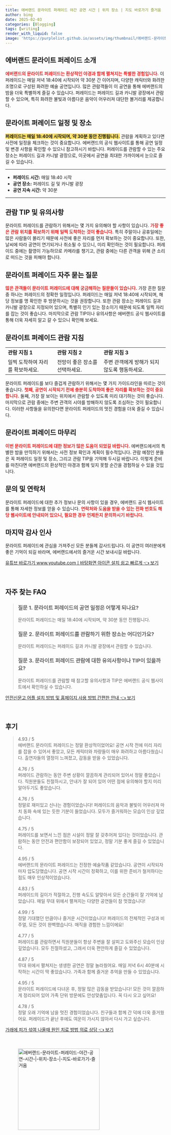 ```yaml
---
title: 에버랜드 문라이트 퍼레이드 야간 공연 시간 | 위치 장소 | 지도 바로가기 즐거움
author: bing
date: 2025-02-03
categories: [Blogging]
tags: [writing]
render_with_liquid: false
image: 'https://purplelist.github.io/assets/img/thumbnail/에버랜드-문라이트-퍼레이드-야간-공연-시간-|-위치-장소-|-지도-바로가기-즐거움.webp'
---
```



<h2 id='에버랜드_문라이트_퍼레이드_소개'>에버랜드 문라이트 퍼레이드 소개</h2>

<p><b><span style="color: #ee2323;">에버랜드의 문라이트 퍼레이드는 환상적인 야경과 함께 펼쳐지는 특별한 경험입니다.</span></b> 이 퍼레이드는 매일 저녁 18:40에 시작되어 약 30분 간 이어지며, 다양한 캐릭터와 화려한 조명으로 구성된 화려한 예술 공연입니다. 많은 관람객들이 이 공연을 통해 에버랜드의 밤을 더욱 특별하게 즐길 수 있습니다. 퍼레이드는 퍼레이드 길과 카니발 광장에서 관람할 수 있으며, 특히 화려한 불빛과 아름다운 음악이 어우러져 대단한 볼거리를 제공합니다.</p>

<h2 id='문라이트_퍼레이드_일정_및_장소'>문라이트 퍼레이드 일정 및 장소</h2>

<p><b><span style="background-color: #ffe066;">퍼레이드는 매일 18:40에 시작되며, 약 30분 동안 진행됩니다.</span></b> 관람을 계획하고 있다면 사전에 일정을 체크하는 것이 중요합니다. 에버랜드의 공식 웹사이트를 통해 공연 일정 및 변경 사항을 확인할 수 있으니 참고하시기 바랍니다. 퍼레이드를 관람할 수 있는 주요 장소는 퍼레이드 길과 카니발 광장으로, 이곳에서 공연을 최대한 가까이에서 눈으로 즐길 수 있습니다.</p>

<hr />

<ul>
    <li><b>퍼레이드 시간:</b> 매일 18:40 시작</li>
    <li><b>공연 장소:</b> 퍼레이드 길 및 카니발 광장</li>
    <li><b>공연 지속 시간:</b> 약 30분</li>
</ul>

<hr />

<h2 id='관람_TIP_및_유의사항'>관람 TIP 및 유의사항</h2>

<p>문라이트 퍼레이드를 관람하기 위해서는 몇 가지 유의해야 할 사항이 있습니다. <b><span style="color: #ee2323;">가장 좋은 관람 위치를 확보하기 위해 일찍 도착하는 것이 좋습니다.</span></b> 특히 주말이나 공휴일에는 많은 사람들이 몰리기 때문에 사전에 좋은 자리를 먼저 확보하는 것이 중요합니다. 또한, 날씨에 따라 공연이 연기되거나 취소될 수 있으니, 미리 확인하는 것이 필요합니다. 퍼레이드 중에는 촬영이 가능하므로 카메라를 챙기고, 관람 중에는 다른 관객을 위해 큰 소리로 떠드는 것을 피해야 합니다.</p>

<h2 id='문라이트_퍼레이드_자주_묻는_질문'>문라이트 퍼레이드 자주 묻는 질문</h2>

<p><b><span style="color: #ee2323;">많은 관객들이 문라이트 퍼레이드에 대해 궁금해하는 질문들이 있습니다.</span></b> 가장 흔한 질문 중 하나는 퍼레이드의 정확한 일정입니다. 퍼레이드는 매일 저녁 18:40에 시작되며, 해당 정보를 명 확인한 후 방문하시는 것을 권장합니다. 또한 관람 장소는 퍼레이드 길과 카니발 광장으로 지정되어 있으며, 특별히 인기 있는 장소이기 때문에 되도록 일찍 자리를 잡는 것이 좋습니다. 마지막으로 관람 TIP이나 유의사항은 에버랜드 공식 웹사이트를 통해 더욱 자세히 알고 갈 수 있으니 확인해 보세요.</p>

<h2 id='문라이트_퍼레이드_관람_지침'>문라이트 퍼레이드 관람 지침</h2>

<table>
    <tr>
        <td><b>관람 지침 1</b></td>
        <td><b>관람 지침 2</b></td>
        <td><b>관람 지침 3</b></td>
    </tr>
    <tr>
        <td>일찍 도착하여 자리를 확보하세요.</td>
        <td>전망이 좋은 장소를 선택하세요.</td>
        <td>주변 관객에게 방해가 되지 않도록 행동하세요.</td>
    </tr>
</table>

<p>문라이트 퍼레이드를 보다 즐겁게 관람하기 위해서는 몇 가지 가이드라인을 따르는 것이 좋습니다. <b><span style="color: #ee2323;">첫째, 공연이 시작되기 전에 충분히 도착하여 좋은 자리를 확보하는 것이 중요합니다.</span></b> 둘째, 가장 잘 보이는 위치에서 관람할 수 있도록 미리 대기하는 것이 좋습니다. 마지막으로 관람 중에는 주변 관객의 시야를 방해하지 않도록 조심하는 것이 필요합니다. 이러한 사항들을 유의한다면 문라이트 퍼레이드의 멋진 경험을 더욱 즐길 수 있습니다.</p>

<h2 id='문라이트_퍼레이드_마무리'>문라이트 퍼레이드 마무리</h2>

<p><b><span style="color: #ee2323;">이번 문라이트 퍼레이드에 대한 정보가 많은 도움이 되었길 바랍니다.</span></b> 에버랜드에서의 특별한 밤을 만끽하기 위해서는 사전 정보 확인과 계획이 필수적입니다. 관람 예정인 분들은 꼭 퍼레이드 일정 및 장소, 그리고 관람 TIP을 기억해 두시길 바랍니다. 이렇게 준비를 마친다면 에버랜드의 환상적인 야경과 함께 잊지 못할 순간을 경험하실 수 있을 것입니다.</p>

<h2 id='문의_및_연락처'>문의 및 연락처</h2>

<p>문라이트 퍼레이드에 대한 추가 정보나 문의 사항이 있을 경우, 에버랜드 공식 웹사이트를 통해 자세한 정보를 얻을 수 있습니다. <b><span style="color: #ee2323;">연락처와 도움을 받을 수 있는 전화 번호도 해당 웹사이트에 안내되어 있으니, 필요한 경우 언제든지 문의하시기 바랍니다.</span></b></p>

<h2 id='마지막_감사인사'>마지막 감사 인사</h2>

<p>문라이트 퍼레이드에 관심을 가져주신 모든 분들께 감사드립니다. 이 공연이 여러분에게 좋은 기억이 되길 바라며, 에버랜드에서의 즐거운 시간 보내시길 바랍니다.</p>


<p><a class="click-button" title="유튜브 바로가기 www.youtube.comㅣ바탕화면 아이콘 설치 쉽고 빠르게" href="https://purplelist.github.io/posts/%EC%9C%A0%ED%8A%9C%EB%B8%8C-%EB%B0%94%EB%A1%9C%EA%B0%80%EA%B8%B0-www.youtube.com%E3%85%A3%EB%B0%94%ED%83%95%ED%99%94%EB%A9%B4-%EC%95%84%EC%9D%B4%EC%BD%98-%EC%84%A4%EC%B9%98-%EC%89%BD%EA%B3%A0-%EB%B9%A0%EB%A5%B4%EA%B2%8C/" rel="dofollow">유튜브 바로가기 www.youtube.comㅣ바탕화면 아이콘 설치 쉽고 빠르게 👈 보기</a></p><br>
<h2 id='자주_찾는_FAQ'>자주 찾는 FAQ</h2>
<div itemscope="" itemtype="https://schema.org/FAQPage">
<blockquote>
<div itemscope="" itemprop="mainEntity" itemtype="https://schema.org/Question">
<h3 itemprop="name">질문 1. 문라이트 퍼레이드의 공연 일정은 어떻게 되나요?</h3>
<div itemscope="" itemprop="acceptedAnswer" itemtype="https://schema.org/Answer">
<span itemprop="text">
<p>문라이트 퍼레이드는 매일 18:40에 시작되며, 약 30분 동안 진행됩니다.</p>
</span>
</div>
</div>
<div itemscope="" itemprop="mainEntity" itemtype="https://schema.org/Question">
<h3 itemprop="name">질문 2. 문라이트 퍼레이드를 관람하기 위한 장소는 어디인가요?</h3>
<div itemscope="" itemprop="acceptedAnswer" itemtype="https://schema.org/Answer">
<span itemprop="text">
<p>문라이트 퍼레이드는 퍼레이드 길과 카니발 광장에서 관람할 수 있습니다.</p>
</span>
</div>
</div>
<div itemscope="" itemprop="mainEntity" itemtype="https://schema.org/Question">
<h3 itemprop="name">질문 3. 문라이트 퍼레이드 관람에 대한 유의사항이나 TIP이 있을까요?</h3>
<div itemscope="" itemprop="acceptedAnswer" itemtype="https://schema.org/Answer">
<span itemprop="text">
<p>문라이트 퍼레이드를 관람할 때 참고할 유의사항과 TIP은 에버랜드 공식 웹사이트에서 확인하실 수 있습니다.</p>
</span>
</div>
</div>
</blockquote>
</div>
<p><a class="click-button" title="안전신문고 어플 설치 방법 및 홈페이지 사용 방법 간편한 안내" href="https://purplelist.github.io/posts/%EC%95%88%EC%A0%84%EC%8B%A0%EB%AC%B8%EA%B3%A0-%EC%96%B4%ED%94%8C-%EC%84%A4%EC%B9%98-%EB%B0%A9%EB%B2%95-%EB%B0%8F-%ED%99%88%ED%8E%98%EC%9D%B4%EC%A7%80-%EC%82%AC%EC%9A%A9-%EB%B0%A9%EB%B2%95-%EA%B0%84%ED%8E%B8%ED%95%9C-%EC%95%88%EB%82%B4/" rel="dofollow">안전신문고 어플 설치 방법 및 홈페이지 사용 방법 간편한 안내 👈 보기</a></p><br>
<h2 id='후기'>후기</h2>
<div itemscope itemtype="https://schema.org/Product">
  <blockquote>
  <div itemprop="review" itemscope itemtype="https://schema.org/Review">
      <div itemprop="reviewRating" itemscope itemtype="https://schema.org/Rating"> <span itemprop="ratingValue">4.93</span> / <span itemprop="bestRating">5</span> </div>
      <span itemprop="reviewBody">에버랜드 문라이트 퍼레이드는 정말 환상적이었어요! 공연 시작 전에 미리 자리를 잡을 수 있어서 좋았고, 모든 캐릭터와 차량들이 매우 화려하고 아름다웠습니다. 출연자들의 열정이 느껴졌고, 감동을 받을 수 있었습니다.</span>
  </div>
  <br>
  <div itemprop="review" itemscope itemtype="https://schema.org/Review">
      <div itemprop="reviewRating" itemscope itemtype="https://schema.org/Rating"> <span itemprop="ratingValue">4.76</span> / <span itemprop="bestRating">5</span> </div>
      <span itemprop="reviewBody">퍼레이드 관람하는 동안 주변 상황이 깔끔하게 관리되어 있어서 정말 좋았습니다. 직원분들도 친절하시고, 안내가 잘 되어 있어 어떤 점에 유의해야 할지 미리 알아두기도 좋았습니다. </span>
  </div>
  <br>
  <div itemprop="review" itemscope itemtype="https://schema.org/Review">
      <div itemprop="reviewRating" itemscope itemtype="https://schema.org/Rating"> <span itemprop="ratingValue">4.76</span> / <span itemprop="bestRating">5</span> </div>
      <span itemprop="reviewBody">정말로 재미있고 신나는 경험이었습니다! 퍼레이드의 음악과 불빛이 어우러져 마치 동화 속에 있는 듯한 기분이 들었습니다. 모두가 즐거워하는 모습이 인상 깊었습니다.</span>
  </div>
  <br>
  <div itemprop="review" itemscope itemtype="https://schema.org/Review">
      <div itemprop="reviewRating" itemscope itemtype="https://schema.org/Rating"> <span itemprop="ratingValue">4.75</span> / <span itemprop="bestRating">5</span> </div>
      <span itemprop="reviewBody">퍼레이드를 보면서 느낀 점은 시설이 정말 잘 갖추어져 있다는 것이었습니다. 관람하는 동안 안전과 편안함이 보장되어 있었고, 정말 기분 좋게 즐길 수 있었습니다.</span>
  </div>
  <br>
  <div itemprop="review" itemscope itemtype="https://schema.org/Review">
      <div itemprop="reviewRating" itemscope itemtype="https://schema.org/Rating"> <span itemprop="ratingValue">4.95</span> / <span itemprop="bestRating">5</span> </div>
      <span itemprop="reviewBody">에버랜드의 문라이트 퍼레이드는 진정한 예술작품 같았습니다. 공연이 시작되자마자 압도당했습니다. 공연 시작 시간이 정확하고, 이를 위한 준비가 철저하다는 점도 매우 인상적이었습니다.</span>
  </div>
  <br>
  <div itemprop="review" itemscope itemtype="https://schema.org/Review">
      <div itemprop="reviewRating" itemscope itemtype="https://schema.org/Rating"> <span itemprop="ratingValue">4.83</span> / <span itemprop="bestRating">5</span> </div>
      <span itemprop="reviewBody">퍼레이드의 길이가 적절하고, 진행 속도도 알맞아서 모든 순간들이 잘 기억에 남았습니다. 매일 무대 위에서 펼쳐지는 다양한 공연들이 참 멋졌습니다!</span>
  </div>
  <br>
  <div itemprop="review" itemscope itemtype="https://schema.org/Review">
      <div itemprop="reviewRating" itemscope itemtype="https://schema.org/Rating"> <span itemprop="ratingValue">4.99</span> / <span itemprop="bestRating">5</span> </div>
      <span itemprop="reviewBody">정말 기대했던 만큼이나 즐거운 시간이었습니다! 퍼레이드의 전체적인 구성과 비주얼, 모든 것이 완벽했습니다. 매직을 경험한 느낌이에요!</span>
  </div>
  <br>
  <div itemprop="review" itemscope itemtype="https://schema.org/Review">
      <div itemprop="reviewRating" itemscope itemtype="https://schema.org/Rating"> <span itemprop="ratingValue">4.77</span> / <span itemprop="bestRating">5</span> </div>
      <span itemprop="reviewBody">퍼레이드를 관람하면서 직원분들이 항상 주변을 잘 살피고 도와주신 모습이 인상 깊었습니다. 모두 친절하셨고, 그래서 더욱 편안하게 즐길 수 있었습니다.</span>
  </div>
  <br>
  <div itemprop="review" itemscope itemtype="https://schema.org/Review">
      <div itemprop="reviewRating" itemscope itemtype="https://schema.org/Rating"> <span itemprop="ratingValue">4.87</span> / <span itemprop="bestRating">5</span> </div>
      <span itemprop="reviewBody">무대 위에서 펼쳐지는 생생한 공연은 정말 놀라웠어요. 매일 저녁 6시 40분에 시작하는 시간이 딱 좋았습니다. 가족과 함께 즐거운 추억을 만들 수 있었습니다.</span>
  </div>
  <br>
  <div itemprop="review" itemscope itemtype="https://schema.org/Review">
      <div itemprop="reviewRating" itemscope itemtype="https://schema.org/Rating"> <span itemprop="ratingValue">4.95</span> / <span itemprop="bestRating">5</span> </div>
      <span itemprop="reviewBody">문라이트 퍼레이드에 다녀온 후, 정말 많은 감동을 받았습니다! 모든 것이 깔끔하게 정리되어 있어 가족 단위 방문에도 안성맞춤입니다. 꼭 다시 오고 싶어요!</span>
  </div>
  <br>
  <div itemprop="review" itemscope itemtype="https://schema.org/Review">
      <div itemprop="reviewRating" itemscope itemtype="https://schema.org/Rating"> <span itemprop="ratingValue">4.78</span> / <span itemprop="bestRating">5</span> </div>
      <span itemprop="reviewBody">정말 오래 기억에 남을 멋진 경험이었습니다. 친구들과 함께 간 덕에 더욱 즐거웠어요. 퍼레이드가 끝난 후에도 여운이 가시지 않아서 다시 가고 싶습니다.</span>
  </div>
  </blockquote>
</div>
<p><a class="click-button" title="가래에 피가 섞여 나올때 원인 치료 방법 의료 상담" href="https://purplelist.github.io/posts/%EA%B0%80%EB%9E%98%EC%97%90-%ED%94%BC%EA%B0%80-%EC%84%9E%EC%97%AC-%EB%82%98%EC%98%AC%EB%95%8C-%EC%9B%90%EC%9D%B8-%EC%B9%98%EB%A3%8C-%EB%B0%A9%EB%B2%95-%EC%9D%98%EB%A3%8C-%EC%83%81%EB%8B%B4/" rel="dofollow">가래에 피가 섞여 나올때 원인 치료 방법 의료 상담 👈 보기</a></p><br>
<figure class="image"><img src="https://purplelist.github.io/assets/img/thumbnail/에버랜드-문라이트-퍼레이드-야간-공연-시간-|-위치-장소-|-지도-바로가기-즐거움.webp" alt="에버랜드-문라이트-퍼레이드-야간-공연-시간-|-위치-장소-|-지도-바로가기-즐거움" width="256" height="256"></figure>